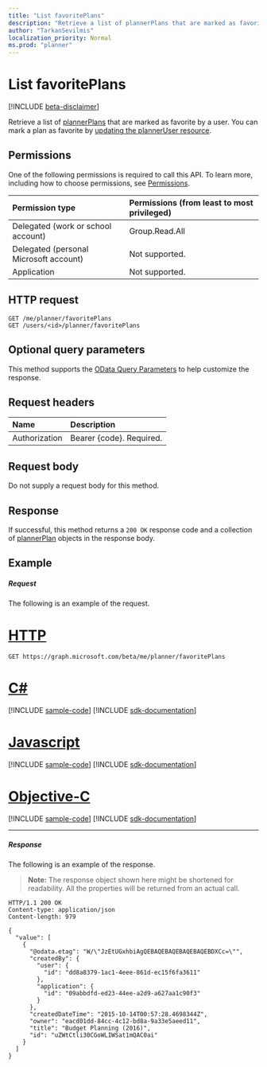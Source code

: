 ```yaml
---
title: "List favoritePlans"
description: "Retrieve a list of plannerPlans that are marked as favorite by a user. You can mark a plan as favorite by updating the plannerUser resource."
author: "TarkanSevilmis"
localization_priority: Normal
ms.prod: "planner"
---
```


# List favoritePlans

[!INCLUDE [beta-disclaimer](../../includes/beta-disclaimer.md)]

Retrieve a list of [plannerPlans](../resources/plannerplan.md) that are marked as favorite by a user. You can mark a plan as favorite by [updating the plannerUser resource](planneruser-update.md).

## Permissions
One of the following permissions is required to call this API. To learn more, including how to choose permissions, see [Permissions](/graph/permissions-reference).

|Permission type      | Permissions (from least to most privileged)              |
|:--------------------|:---------------------------------------------------------|
|Delegated (work or school account) | Group.Read.All    |
|Delegated (personal Microsoft account) | Not supported.    |
|Application | Not supported. |

## HTTP request
<!-- { "blockType": "ignored" } -->
```http
GET /me/planner/favoritePlans
GET /users/<id>/planner/favoritePlans
```
## Optional query parameters
This method supports the [OData Query Parameters](https://developer.microsoft.com/graph/docs/concepts/query_parameters) to help customize the response.

## Request headers
| Name      |Description|
|:----------|:----------|
| Authorization  | Bearer {code}. Required.|

## Request body
Do not supply a request body for this method.
## Response
If successful, this method returns a `200 OK` response code and a collection of [plannerPlan](../resources/plannerplan.md) objects in the response body.
## Example
##### Request
The following is an example of the request.

# [HTTP](#tab/http)
<!-- {
  "blockType": "request",
  "name": "get_favoriteplans"
}-->
```http
GET https://graph.microsoft.com/beta/me/planner/favoritePlans
```
# [C#](#tab/csharp)
[!INCLUDE [sample-code](../includes/snippets/get-favoriteplans-csharp-snippets.md)]
[!INCLUDE [sdk-documentation](../includes/snippets/snippets-sdk-documentation-link.md)]

# [Javascript](#tab/javascript)
[!INCLUDE [sample-code](../includes/snippets/get-favoriteplans-javascript-snippets.md)]
[!INCLUDE [sdk-documentation](../includes/snippets/snippets-sdk-documentation-link.md)]

# [Objective-C](#tab/objc)
[!INCLUDE [sample-code](../includes/snippets/get-favoriteplans-objc-snippets.md)]
[!INCLUDE [sdk-documentation](../includes/snippets/snippets-sdk-documentation-link.md)]

---

##### Response
The following is an example of the response. 

>**Note:** The response object shown here might be shortened for readability. All the properties will be returned from an actual call.

<!-- {
  "blockType": "response",
  "truncated": true,
  "@odata.type": "microsoft.graph.plannerPlan",
  "isCollection": true
} -->
```http
HTTP/1.1 200 OK
Content-type: application/json
Content-length: 979

{
  "value": [
    {
      "@odata.etag": "W/\"JzEtUGxhbiAgQEBAQEBAQEBAQEBAQEBDXCc=\"",
      "createdBy": {
        "user": {
          "id": "dd8a8379-1ac1-4eee-861d-ec15f6fa3611"
        },
        "application": {
          "id": "09abbdfd-ed23-44ee-a2d9-a627aa1c90f3"
        }
      },
      "createdDateTime": "2015-10-14T00:57:28.4698344Z",
      "owner": "eacd01dd-84cc-4c12-bd8a-9a33e5aeed11",
      "title": "Budget Planning (2016)",
      "id": "uZWtCtli30CGoWLIWSat1mQAC0ai"
    }
  ]
}
```

<!-- uuid: 8fcb5dbc-d5aa-4681-8e31-b001d5168d79
2015-10-25 14:57:30 UTC -->
<!--
{
  "type": "#page.annotation",
  "description": "List favoritePlans",
  "keywords": "",
  "section": "documentation",
  "tocPath": "",
  "suppressions": [
  ]
}
-->

